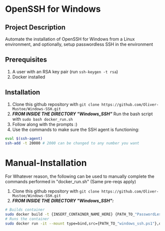 # OpenSSH for Windows
## Project Description
Automate the installation of OpenSSH for Windows from a Linux environment, and optionally, setup passwordless SSH in the environment

## Prerequisites
1. A user with an RSA key pair (run ```ssh-keygen -t rsa```)
2. Docker installed

## Installation
1. Clone this github repository with ```git clone https://github.com/Oliver-Mustoe/Windows-SSH.git```
2. ***FROM INSIDE THE DIRECTORY "Windows_SSH"*** Run the bash script with ```sudo bash docker_run.sh```
3. Follow along with the prompts :)
4. Use the commands to make sure the SSH agent is functioning:
```bash
eval $(ssh-agent)
ssh-add -t 20000 # 2000 can be changed to any number you want
```

# Manual-Installation
For Whatever reason, the following can be used to manually complete the commands performed in "docker_run.sh" (Same pre-reqs apply)
1. Clone this github repository with ```git clone https://github.com/Oliver-Mustoe/Windows-SSH.git```
2. ***FROM INSIDE THE DIRECTORY "Windows_SSH":***
```bash
# Builds container
sudo docker build -t {INSERT_CONTAINER_NAME_HERE} {PATH_TO_"PasswordLessSSH-Container"_DIR}
# Runs the container
sudo docker run -it --mount type=bind,src={PATH_TO_"windows_ssh.ps1"},dst=/tmp2 --mount type=bind,src={PATH_TO_RSA_KEY_PAIR},dst=/ssh powershell-ntlm /tmp2/windows_ssh.ps1
```